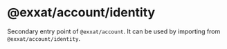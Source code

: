 # @exxat/account/identity

Secondary entry point of `@exxat/account`. It can be used by importing from `@exxat/account/identity`.
